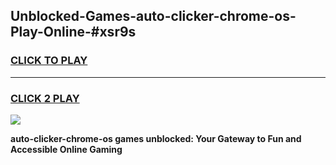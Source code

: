 
## Unblocked-Games-auto-clicker-chrome-os-Play-Online-#xsr9s
<h3>
<a href="https://premium.freeplayer.one?title=auto-clicker-chrome-os&ref=27F">CLICK TO PLAY</a></h3>
<hr>

<h3>
<a href="https://premium.freeplayer.one?title=auto-clicker-chrome-os&ref=27F">CLICK 2 PLAY</a>
  
</h3>

<a href="https://premium.freeplayer.one?title=auto-clicker-chrome-os&ref=27F"><img src="https://clearcache.store/games.png"></a>


**auto-clicker-chrome-os games unblocked: Your Gateway to Fun and Accessible Online Gaming**
